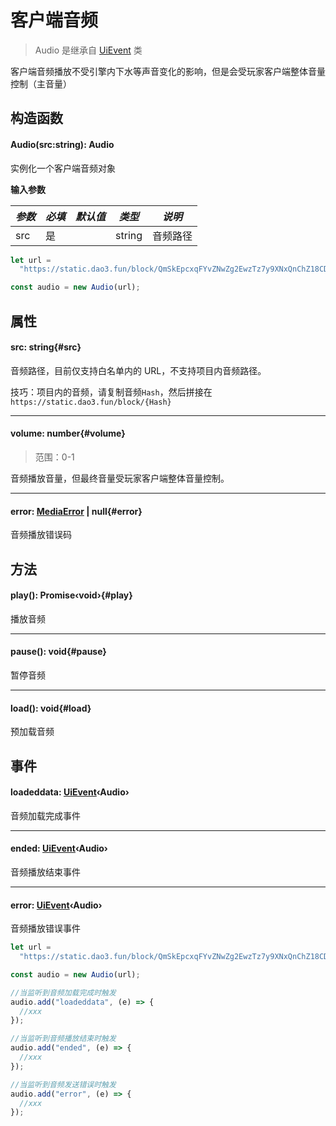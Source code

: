 <script setup>
import '/style.css'
</script>

# 客户端音频

> Audio 是继承自 [UiEvent](/ClientUI/UiEvent) 类

客户端音频播放不受引擎内下水等声音变化的影响，但是会受玩家客户端整体音量控制（主音量）

## 构造函数

#### <font id="API" />Audio(<font id="Type">src:string</font>)<font id="Type">: Audio</font>

实例化一个客户端音频对象

**输入参数**

| **_参数_** | **_必填_** | **_默认值_** | **_类型_** | **_说明_** |
| ---------- | ---------- | ------------ | ---------- | ---------- |
| src        | 是         |              | string     | 音频路径   |

```javascript
let url =
  "https://static.dao3.fun/block/QmSkEpcxqFYvZNwZg2EwzTz7y9XNxQnChZ18CDCM8Q8uvE";

const audio = new Audio(url);
```

## 属性

#### <font id="API" />src<font id="Type">: string</font>{#src}

音频路径，目前仅支持白名单内的 URL，不支持项目内音频路径。

技巧：项目内的音频，请复制音频`Hash`，然后拼接在 `https://static.dao3.fun/block/{Hash}`

---

#### <font id="API" />volume<font id="Type">: number</font>{#volume}

> 范围：0-1

音频播放音量，但最终音量受玩家客户端整体音量控制。

---

#### <font id="API" />error<font id="Type">: [MediaError](./mediaError) | null</font>{#error}

音频播放错误码

## 方法

#### <font id="API" />play()<font id="Type">: Promise‹void›</font>{#play}

播放音频

---

#### <font id="API" />pause()<font id="Type">: void</font>{#pause}

暂停音频

---

#### <font id="API" />load()<font id="Type">: void</font>{#load}

预加载音频

## 事件

#### <font id="API" />loadeddata<font id="Type">: [UiEvent](/ClientUI/UiEvent)‹Audio›</font>

音频加载完成事件

---

#### <font id="API" />ended<font id="Type">: [UiEvent](/ClientUI/UiEvent)‹Audio›</font>

音频播放结束事件

---

#### <font id="API" />error<font id="Type">: [UiEvent](/ClientUI/UiEvent)‹Audio›</font>

音频播放错误事件

```javascript
let url =
  "https://static.dao3.fun/block/QmSkEpcxqFYvZNwZg2EwzTz7y9XNxQnChZ18CDCM8Q8uvE";

const audio = new Audio(url);

//当监听到音频加载完成时触发
audio.add("loadeddata", (e) => {
  //xxx
});

//当监听到音频播放结束时触发
audio.add("ended", (e) => {
  //xxx
});

//当监听到音频发送错误时触发
audio.add("error", (e) => {
  //xxx
});
```
